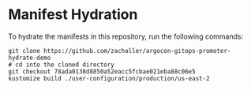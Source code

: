 # Manifest Hydration

To hydrate the manifests in this repository, run the following commands:

```shell
git clone https://github.com/zachaller/argocon-gitops-promoter-hydrate-demo
# cd into the cloned directory
git checkout 78ada0138d8850a52eacc5fcbae021eba88c06e5
kustomize build ./user-configuration/production/us-east-2
```
